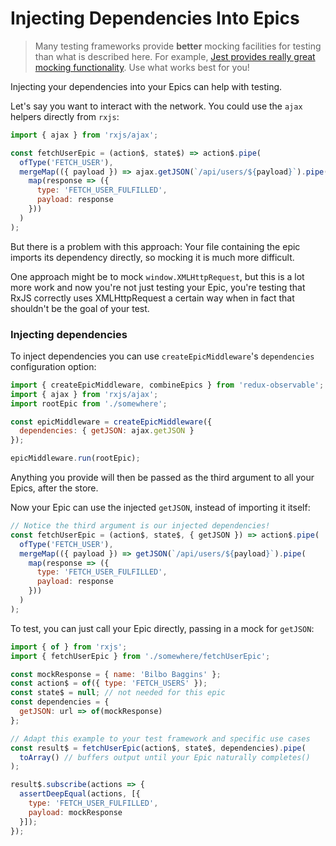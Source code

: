 # Injecting Dependencies Into Epics

> Many testing frameworks provide **better** mocking facilities for testing than what is described here. For example, [Jest provides really great mocking functionality](http://jestjs.io/docs/en/manual-mocks.html). Use what works best for you!

Injecting your dependencies into your Epics can help with testing.

Let's say you want to interact with the network. You could use the `ajax` helpers directly from `rxjs`:

```js
import { ajax } from 'rxjs/ajax';

const fetchUserEpic = (action$, state$) => action$.pipe(
  ofType('FETCH_USER'),
  mergeMap(({ payload }) => ajax.getJSON(`/api/users/${payload}`).pipe(
    map(response => ({
      type: 'FETCH_USER_FULFILLED',
      payload: response
    }))
  )
);
```

But there is a problem with this approach: Your file containing the epic imports its dependency directly, so mocking it is much more difficult.

One approach might be to mock `window.XMLHttpRequest`, but this is a lot more work and now you're not just testing your Epic, you're testing that RxJS correctly uses XMLHttpRequest a certain way when in fact that shouldn't be the goal of your test.

### Injecting dependencies

To inject dependencies you can use `createEpicMiddleware`'s `dependencies` configuration option:

```js
import { createEpicMiddleware, combineEpics } from 'redux-observable';
import { ajax } from 'rxjs/ajax';
import rootEpic from './somewhere';

const epicMiddleware = createEpicMiddleware({
  dependencies: { getJSON: ajax.getJSON }
});

epicMiddleware.run(rootEpic);
```

Anything you provide will then be passed as the third argument to all your Epics, after the store.

Now your Epic can use the injected `getJSON`, instead of importing it itself:

```js
// Notice the third argument is our injected dependencies!
const fetchUserEpic = (action$, state$, { getJSON }) => action$.pipe(
  ofType('FETCH_USER'),
  mergeMap(({ payload }) => getJSON(`/api/users/${payload}`).pipe(
    map(response => ({
      type: 'FETCH_USER_FULFILLED',
      payload: response
    }))
  )
);

```

To test, you can just call your Epic directly, passing in a mock for `getJSON`:

```js
import { of } from 'rxjs';
import { fetchUserEpic } from './somewhere/fetchUserEpic';

const mockResponse = { name: 'Bilbo Baggins' };
const action$ = of({ type: 'FETCH_USERS' });
const state$ = null; // not needed for this epic
const dependencies = {
  getJSON: url => of(mockResponse)
};

// Adapt this example to your test framework and specific use cases
const result$ = fetchUserEpic(action$, state$, dependencies).pipe(
  toArray() // buffers output until your Epic naturally completes()
);

result$.subscribe(actions => {
  assertDeepEqual(actions, [{
    type: 'FETCH_USER_FULFILLED',
    payload: mockResponse
  }]);
});
```
